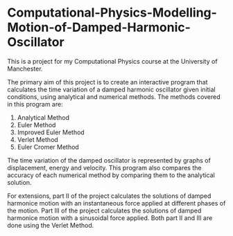 # Computational-Physics-Modelling-Motion-of-Damped-Harmonic-Oscillator

This is a project for my Computational Physics course at the University of Manchester.

The primary aim of this project is to create an interactive program that calculates the time variation of a damped harmonic oscillator given initial conditions,
using analytical and numerical methods. The methods covered in this program are:
1. Analytical Method
2. Euler Method 
3. Improved Euler Method
4. Verlet Method
5. Euler Cromer Method

The time variation of the damped oscillator is represented by graphs of displacement, energy and velocity. This program also compares the 
accuracy of each numerical method by comparing them to the analytical solution. 

For extensions, part II of the project calculates the solutions of damped harmonice motion with an instantaneous force applied at different 
phases of the motion.  Part III of the project calculates the solutions of damped harmonice motion with a sinusoidal force applied. Both 
part II and III are done using the Verlet Method.

